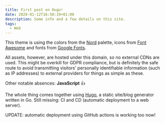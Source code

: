 ```yaml
---
title: First post on Hugo!
date: 2020-01-12T16:50:19+01:00
description: Some info and a few details on this site.
tags:
  - Web
---
```


This theme is using the colors from the [Nord](https://www.nordtheme.com/)
palette, icons from [Font Awesome](https://fontawesome.com/) and fonts from
[Google Fonts](https://fonts.google.com/). 

All assets, however, are hosted under this domain, so no external CDNs are
used. This might be overkill for GDPR compliance, but is definitely the safe
route to avoid transmitting visitors' personally identifiable information (such
as IP addresses) to external providers for things as simple as these.

Other notable absences: **JavaScript** :thumbsup:

The whole thing comes together using [Hugo](https://gohugo.io/), a static site/blog generator written in Go. Still missing: CI and CD (automatic deployment to a web server).

UPDATE: automatic deployment using GitHub actions is working too now!